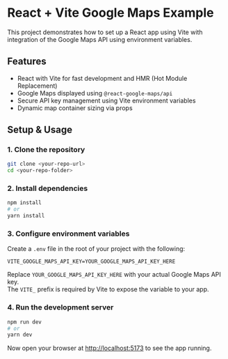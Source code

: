 # React + Vite Google Maps Example

This project demonstrates how to set up a React app using Vite with integration of the Google Maps API using environment variables.

## Features

- React with Vite for fast development and HMR (Hot Module Replacement)  
- Google Maps displayed using `@react-google-maps/api`  
- Secure API key management using Vite environment variables  
- Dynamic map container sizing via props  

## Setup & Usage

### 1. Clone the repository

```bash
git clone <your-repo-url>
cd <your-repo-folder>
```

### 2. Install dependencies

```bash
npm install
# or
yarn install
```

### 3. Configure environment variables

Create a `.env` file in the root of your project with the following:

```env
VITE_GOOGLE_MAPS_API_KEY=YOUR_GOOGLE_MAPS_API_KEY_HERE
```

Replace `YOUR_GOOGLE_MAPS_API_KEY_HERE` with your actual Google Maps API key.  
The `VITE_` prefix is required by Vite to expose the variable to your app.

### 4. Run the development server

```bash
npm run dev
# or
yarn dev
```

Now open your browser at [http://localhost:5173](http://localhost:5173) to see the app running.
